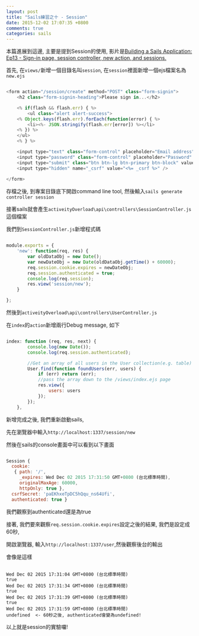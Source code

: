 ```yaml
---
layout: post
title: "Sails練習之十 - Session"
date: 2015-12-02 17:07:35 +0800
comments: true
categories: sails
---
```


本篇進展到這邊, 主要是提到Session的使用, 影片是<a href="https://www.youtube.com/watch?v=SY2AcAHxIiU" target="_blank">Building a Sails Application: Ep13 - Sign-in page, session controller, new action, and sessions.</a>

首先, 在`views/`新增一個目錄名叫`session`, 在`session`裡面新增一個ejs檔案名為`new.ejs`

```js activeityOverload\views\session\new.ejs

<form action="/session/create" method="POST" class="form-signin">
	<h2 class="form-signin-heading">Please sign in...</h2>

	<% if(flash && flash.err) { %>
		<ul class="alert alert-success">
	<% Object.keys(flash.err).forEach(function(error) { %>
		<li><%- JSON.stringify(flash.err[error]) %></li>
	<% }) %>
	</ul>
	<% } %>

	<input type="text" class="form-control" placeholder="Email address" name="email">
	<input type="password" class="form-control" placeholder="Password" name="password">
	<input type="submit" class="btn btn-lg btn-primary btn-block" value="Sign-in"/>
	<input type="hidden" name="_csrf" value="<%= _csrf %>" />
	
</form>

```

<!--more-->

存檔之後, 到專案目錄底下開啟command line tool, 然後輸入`sails generate controller session`

接著sails就會產生`activeityOverload\api\controllers\SessionController.js`這個檔案

我們到`SessionController.js`新增程式碼

```js SessionController.js

module.exports = {
    'new': function(req, res) {
        var oldDataObj = new Date();
        var newDateObj = new Date(oldDataObj.getTime() + 60000);
        req.session.cookie.expires = newDateObj;
        req.session.authenticated = true;
        console.log(req.session);
        res.view('session/new');
    }

};

```

然後到`activeityOverload\api\controllers\UserController.js`

在`index`的`action`新增兩行Debug message, 如下

```js UserController.js

index: function (req, res, next) {
        console.log(new Date());
        console.log(req.session.authenticated);

        //Get an array of all users in the User collection(e.g. table)
        User.find(function foundUsers(err, users) {
            if (err) return (err);
            //pass the array down to the /views/index.ejs page
            res.view({
                users: users
            });
        });
    },

```

新增完成之後, 我們重新啟動sails, 

先在瀏覽器中輸入`http://localhost:1337/session/new`

然後在sails的console畫面中可以看到以下畫面

```js

Session {
  cookie:
   { path: '/',
     _expires: Wed Dec 02 2015 17:31:50 GMT+0800 (台北標準時間),
     originalMaxAge: 60000,
     httpOnly: true },
  csrfSecret: 'paEKhxeTpDC5hQqu_ns64Ufi',
  authenticated: true }

```

我們觀察到authenticated還是為true

接著, 我們要來觀察`req.session.cookie.expires`設定之後的結果, 我們是設定成60秒,

開啟瀏覽器, 輸入`http://localhost:1337/user`,然後觀察後台的輸出

會像是這樣

```batch

Wed Dec 02 2015 17:31:04 GMT+0800 (台北標準時間)
true
Wed Dec 02 2015 17:31:34 GMT+0800 (台北標準時間)
true
Wed Dec 02 2015 17:31:39 GMT+0800 (台北標準時間)
true
Wed Dec 02 2015 17:31:59 GMT+0800 (台北標準時間)
undefined  <- 60秒之後, authenticated會變為undefined!

```

以上就是session的實驗囉! 